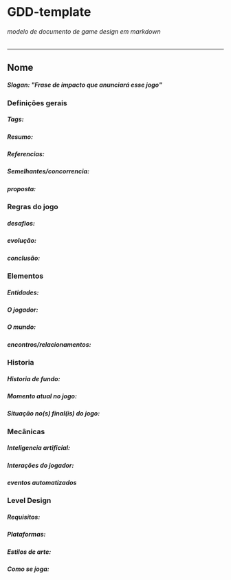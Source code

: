 # GDD-template
###### modelo de documento de game design em markdown
---

## Nome
##### Slogan: _"Frase de impacto que anunciará esse jogo"_

### Definições gerais
##### Tags:
##### Resumo:
##### Referencias:
##### Semelhantes/concorrencia:
##### proposta:

### Regras do jogo
##### desafios:
##### evolução:
##### conclusão:

### Elementos
##### Entidades:
##### O jogador:
##### O mundo:
##### encontros/relacionamentos:

### Historia
##### Historia de fundo:
##### Momento atual no jogo:
##### Situação no(s) final(is) do jogo:

### Mecânicas
##### Inteligencia artificial:
##### Interações do jogador:
##### eventos automatizados

### Level Design
##### Requisitos:
##### Plataformas:
##### Estilos de arte:
##### Como se joga:


